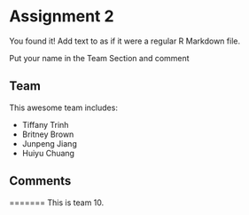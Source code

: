 # Assignment 2

You found it!  Add text to as if it were a regular R Markdown file.

Put your name in the Team Section and comment

## Team
This awesome team includes:
- Tiffany Trinh
- Britney Brown
- Junpeng Jiang
- Huiyu Chuang

## Comments
=======
This is team 10.
